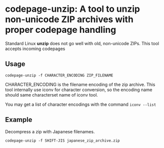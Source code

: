 
# codepage-unzip: A tool to unzip non-unicode ZIP archives with proper codepage handling

Standard Linux **unzip** does not go well with old, non-unicode ZIPs.
This tool accepts incoming codepages


## Usage

```
codepage-unzip -f CHARACTER_ENCODING ZIP_FILENAME
```
CHARACTER_ENCODING is the filename encoding of the zip archive.
This tool internally use iconv for character conversion, so the encoding name should same characterset name of iconv tool.

You may get a list of character encodings with the command `iconv --list`

## Example
Decompress a zip with Japanese filenames.

```
codepage-unzip -f SHIFT-JIS japanese_zip_archive.zip
```


